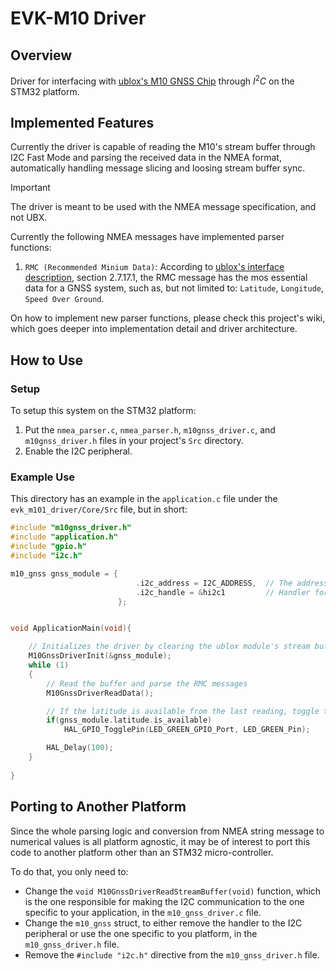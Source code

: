 # EVK-M10 Driver

## Overview 

Driver for interfacing with [ublox's M10 GNSS Chip](https://www.u-blox.com/en/product/evk-m10) through $I^2C$ on the STM32 platform.

## Implemented Features
Currently the driver is capable of reading the M10's stream buffer through I2C Fast Mode and parsing the received data in the NMEA format, automatically handling message slicing and loosing stream buffer sync.

> [!IMPORTANT]  
> The driver is meant to be used with the NMEA message specification, and not UBX.

Currently the following NMEA messages have implemented parser functions:

1. `RMC (Recommended Minium Data)`: According to [ublox's interface description](https://content.u-blox.com/sites/default/files/u-blox-M10-SPG-5.10_InterfaceDescription_UBX-21035062.pdf), section 2.7.17.1, the RMC message has the mos essential data for a GNSS system, such as, but not limited to: `Latitude`, `Longitude`, `Speed Over Ground`.

On how to implement new parser functions, please check this project's wiki, which goes deeper into implementation detail and driver architecture.

## How to Use

### Setup

To setup this system on the STM32 platform:

1. Put the `nmea_parser.c`, `nmea_parser.h`, `m10gnss_driver.c`, and `m10gnss_driver.h` files in your project's `Src` directory.
2. Enable the I2C peripheral.

### Example Use

This directory has an example in the `application.c` file under the `evk_m101_driver/Core/Src` file, but in short:

```c
#include "m10gnss_driver.h"
#include "application.h"
#include "gpio.h"
#include "i2c.h"

m10_gnss gnss_module = {
                            .i2c_address = I2C_ADDRESS,  // The address of the ublox module
                            .i2c_handle = &hi2c1         // Handler for configured I2C peripheral
                        };


void ApplicationMain(void){

    // Initializes the driver by clearing the ublox module's stream buffer
    M10GnssDriverInit(&gnss_module);
    while (1)
    {
        // Read the buffer and parse the RMC messages
        M10GnssDriverReadData();

        // If the latitude is available from the last reading, toggle the onboard LED
        if(gnss_module.latitude.is_available)
            HAL_GPIO_TogglePin(LED_GREEN_GPIO_Port, LED_GREEN_Pin);

        HAL_Delay(100);
    }
    
}
```

## Porting to Another Platform

Since the whole parsing logic and conversion from NMEA string message to numerical values is all platform agnostic, it may be of interest to port this code to another platform other than an STM32 micro-controller. 

To do that, you only need to:
- Change the `void M10GnssDriverReadStreamBuffer(void)` function, which is the one responsible for making the I2C communication to the one specific to your application, in the `m10_gnss_driver.c` file.
- Change the `m10_gnss` struct, to either remove the handler to the I2C peripheral or use the one specific to you platform, in the `m10_gnss_driver.h` file.
- Remove the `#include "i2c.h"` directive from the `m10_gnss_driver.h` file.